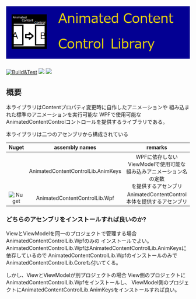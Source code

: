 # ![Header](./Img/Header.png)

[![Build&Test](https://github.com/StdEnku/AnimatedContentControlLib/actions/workflows/Build&Test.yml/badge.svg)](https://github.com/StdEnku/AnimatedContentControlLib/actions/workflows/Build&Test.yml) <img src="https://img.shields.io/badge/6-Dot%20net-5C2D91.svg?logo=dot-net&style=popout"> <img src="https://img.shields.io/badge/-MIT%20License-666666.svg?logo=&style=popout-square">

## 概要

本ライブラリはContentプロパティ変更時に自作したアニメーションや 組み込まれた標準のアニメーションを実行可能な WPFで使用可能なAnimatedContentControlコントロールを提供するライブラリである。

本ライブラリは二つのアセンブリから構成されている

|                            Nuget                             |           assembly names           |                           remarks                            |
| :----------------------------------------------------------: | :--------------------------------: | :----------------------------------------------------------: |
|                                                              | AnimatedContentControlLib.AnimKeys | WPFに依存しないViewModelで使用可能な<br/>組み込みアニメーション名の定数<br/>を提供するアセンブリ |
| ![Nuget](https://img.shields.io/nuget/dt/AnimatedContentControlLib.Wpf?logo=nuget&style=social) |   AnimatedContentControlLib.Wpf    |        AnimatedContentControl本体を提供するアセンブリ        |

### どちらのアセンブリをインストールすれば良いのか?

ViewとViewModelを同一のプロジェクトで管理する場合AnimatedContentControlLib.Wpfのみの インストールでよい。 AnimatedContentControlLib.WpfはAnimatedContentControlLib.AnimKeysに依存しているので AnimatedContentControlLib.WpfのインストールのみでAnimatedContentControlLib.Coreも付いてくる。

しかし、ViewとViewModelが別プロジェクトの場合 View側のプロジェクトにAnimatedContentControlLib.Wpfをインストールし、 ViewModel側のプロジェクトにAnimatedContentControlLib.AnimKeysをインストールすれば良い。

